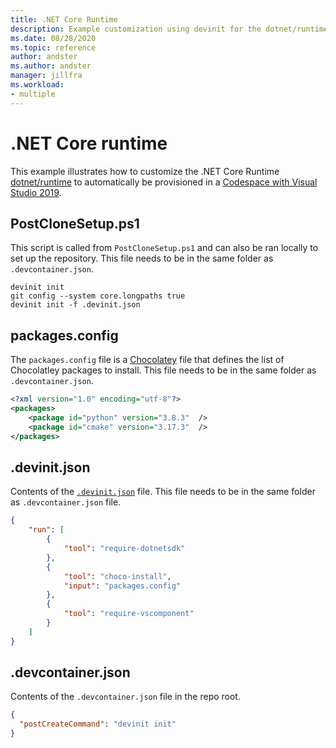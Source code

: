 ```yaml
---
title: .NET Core Runtime
description: Example customization using devinit for the dotnet/runtime repo.
ms.date: 08/28/2020
ms.topic: reference
author: andster
ms.author: andster
manager: jillfra
ms.workload:
- multiple
---
```

# .NET Core runtime

This example illustrates how to customize the .NET Core Runtime [dotnet/runtime](https://github.com/dotnet/runtime) to automatically be provisioned in a [Codespace with Visual Studio 2019](https://docs.microsoft.com/visualstudio/codespaces/quickstarts/vs).

## PostCloneSetup.ps1

This script is called from `PostCloneSetup.ps1` and can also be ran locally to set up the repository. This file needs to be in the same folder as `.devcontainer.json`.

```batch
devinit init
git config --system core.longpaths true
devinit init -f .devinit.json
```

## packages.config

The `packages.config` file is a [Chocolatey](https://chocolatey.org/) file that defines the list of Chocolatley packages to install. This file needs to be in the same folder as `.devcontainer.json`.

```xml
<?xml version="1.0" encoding="utf-8"?>
<packages>
    <package id="python" version="3.8.3"  />
    <package id="cmake" version="3.17.3"  />
</packages> 
```

## .devinit.json

Contents of the [`.devinit.json`](devinit-json.md) file. This file needs to be in the same folder as `.devcontainer.json` file.

```json
{
    "run": [
        {
            "tool": "require-dotnetsdk"
        },
        {
            "tool": "choco-install",
            "input": "packages.config"
        },
        {
            "tool": "require-vscomponent"
        }
    ]
} 
```
## .devcontainer.json

Contents of the `.devcontainer.json` file in the repo root.

```json
{
  "postCreateCommand": "devinit init"
}
```
